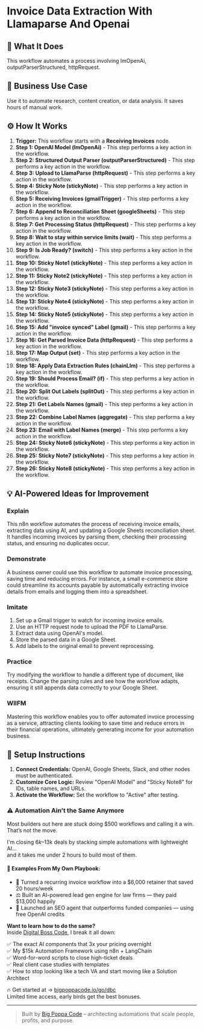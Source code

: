 # Invoice Data Extraction With Llamaparse And Openai

## 🚀 What It Does
This workflow automates a process involving lmOpenAi, outputParserStructured, httpRequest.

## 💼 Business Use Case
Use it to automate research, content creation, or data analysis. It saves hours of manual work.

## ⚙️ How It Works
1.  **Trigger:** This workflow starts with a **Receiving Invoices** node.
2. **Step 1: OpenAI Model (lmOpenAi)** - This step performs a key action in the workflow.
3. **Step 2: Structured Output Parser (outputParserStructured)** - This step performs a key action in the workflow.
4. **Step 3: Upload to LlamaParse (httpRequest)** - This step performs a key action in the workflow.
5. **Step 4: Sticky Note (stickyNote)** - This step performs a key action in the workflow.
6. **Step 5: Receiving Invoices (gmailTrigger)** - This step performs a key action in the workflow.
7. **Step 6: Append to Reconciliation Sheet (googleSheets)** - This step performs a key action in the workflow.
8. **Step 7: Get Processing Status (httpRequest)** - This step performs a key action in the workflow.
9. **Step 8: Wait to stay within service limits (wait)** - This step performs a key action in the workflow.
10. **Step 9: Is Job Ready? (switch)** - This step performs a key action in the workflow.
11. **Step 10: Sticky Note1 (stickyNote)** - This step performs a key action in the workflow.
12. **Step 11: Sticky Note2 (stickyNote)** - This step performs a key action in the workflow.
13. **Step 12: Sticky Note3 (stickyNote)** - This step performs a key action in the workflow.
14. **Step 13: Sticky Note4 (stickyNote)** - This step performs a key action in the workflow.
15. **Step 14: Sticky Note5 (stickyNote)** - This step performs a key action in the workflow.
16. **Step 15: Add "invoice synced" Label (gmail)** - This step performs a key action in the workflow.
17. **Step 16: Get Parsed Invoice Data (httpRequest)** - This step performs a key action in the workflow.
18. **Step 17: Map Output (set)** - This step performs a key action in the workflow.
19. **Step 18: Apply Data Extraction Rules (chainLlm)** - This step performs a key action in the workflow.
20. **Step 19: Should Process Email? (if)** - This step performs a key action in the workflow.
21. **Step 20: Split Out Labels (splitOut)** - This step performs a key action in the workflow.
22. **Step 21: Get Labels Names (gmail)** - This step performs a key action in the workflow.
23. **Step 22: Combine Label Names (aggregate)** - This step performs a key action in the workflow.
24. **Step 23: Email with Label Names (merge)** - This step performs a key action in the workflow.
25. **Step 24: Sticky Note6 (stickyNote)** - This step performs a key action in the workflow.
26. **Step 25: Sticky Note7 (stickyNote)** - This step performs a key action in the workflow.
27. **Step 26: Sticky Note8 (stickyNote)** - This step performs a key action in the workflow.

## 💡 AI-Powered Ideas for Improvement
### Explain
This n8n workflow automates the process of receiving invoice emails, extracting data using AI, and updating a Google Sheets reconciliation sheet. It handles incoming invoices by parsing them, checking their processing status, and ensuring no duplicates occur.

### Demonstrate
A business owner could use this workflow to automate invoice processing, saving time and reducing errors. For instance, a small e-commerce store could streamline its accounts payable by automatically extracting invoice details from emails and logging them into a spreadsheet.

### Imitate
1. Set up a Gmail trigger to watch for incoming invoice emails.
2. Use an HTTP request node to upload the PDF to LlamaParse.
3. Extract data using OpenAI's model.
4. Store the parsed data in a Google Sheet.
5. Add labels to the original email to prevent reprocessing.

### Practice
Try modifying the workflow to handle a different type of document, like receipts. Change the parsing rules and see how the workflow adapts, ensuring it still appends data correctly to your Google Sheet.

### WIIFM
Mastering this workflow enables you to offer automated invoice processing as a service, attracting clients looking to save time and reduce errors in their financial operations, ultimately generating income for your automation business.

## 🔧 Setup Instructions
1. **Connect Credentials:** OpenAI, Google Sheets, Slack, and other nodes must be authenticated.
2. **Customize Core Logic:** Review "OpenAI Model" and "Sticky Note8" for IDs, table names, and URLs.
3. **Activate the Workflow:** Set the workflow to "Active" after testing.

### ⚠️ Automation Ain’t the Same Anymore

Most builders out here are stuck doing $500 workflows and calling it a win.  
That’s not the move.  

I'm closing $6k–$13k deals by stacking simple automations with lightweight AI...  
and it takes me under 2 hours to build most of them.

#### 🧠 Examples From My Own Playbook:
- 🔁 Turned a recurring invoice workflow into a $6,000 retainer that saved 20 hours/week  
- ⚖️ Built an AI-powered lead gen engine for law firms — they paid $13,000 happily  
- 🚀 Launched an SEO agent that outperforms funded companies — using free OpenAI credits  

**Want to learn how to do the same?**  
Inside [Digital Boss Code](https://bigpoppacode.io/go/dbc), I break it all down:

✅ The exact AI components that 3x your pricing overnight  
✅ My $15k Automation Framework using n8n + LangChain  
✅ Word-for-word scripts to close high-ticket deals  
✅ Real client case studies with templates  
✅ How to stop looking like a tech VA and start moving like a Solution Architect  

🔥 Get started at → [bigpoppacode.io/go/dbc](https://bigpoppacode.io/go/dbc)  
Limited time access, early birds get the best bonuses.

---
> Built by [Big Poppa Code](https://bigpoppacode.io) – architecting automations that scale people, profits, and purpose.
